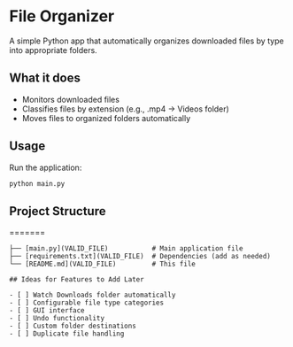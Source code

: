 # File Organizer

A simple Python app that automatically organizes downloaded files by type into appropriate folders.

## What it does

- Monitors downloaded files
- Classifies files by extension (e.g., .mp4 → Videos folder)
- Moves files to organized folders automatically

## Usage

Run the application:

```bash
python main.py
```

## Project Structure

=======

```text
├── [main.py](VALID_FILE)           # Main application file
├── [requirements.txt](VALID_FILE)  # Dependencies (add as needed)
└── [README.md](VALID_FILE)         # This file

## Ideas for Features to Add Later

- [ ] Watch Downloads folder automatically
- [ ] Configurable file type categories
- [ ] GUI interface
- [ ] Undo functionality
- [ ] Custom folder destinations
- [ ] Duplicate file handling
